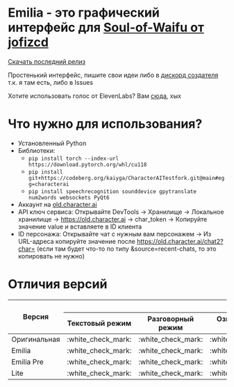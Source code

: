 # Emilia - это графический интерфейс для [Soul-of-Waifu от jofizcd](https://github.com/jofizcd/Soul-of-Waifu)

[Скачать последний релиз](https://github.com/Kajitsy/Soul-of-Waifu-Fork/archive/refs/tags/2.0.0.zip)

Простенький интерфейс, пишите свои идеи либо в [дискорд создателя](https://discord.gg/6UvYzBKCZK) т.к. я там есть, либо в Issues 

Хотите использовать голос от ElevenLabs? Вам [сюда](https://github.com/jofizcd/Soul-of-Waifu), хых
# Что нужно для использования?
- Установленный Python 
- Библиотеки:
  - `pip install torch --index-url https://download.pytorch.org/whl/cu118`
  - `pip install git+https://codeberg.org/kaiyga/CharacterAITestfork.git@main#egg=characterai`
  - `pip install speechrecognition sounddevice gpytranslate num2words websockets PyQt6`
- Аккаунт на [old.character.ai](https://old.character.ai/) 
- API ключ сервиса: Открывайте DevTools -> Хранилище -> Локальное хранилище -> https://old.character.ai -> char_token -> Копируйте значение value и вставляете в ID клиента
- ID персонажа: Открывайте чат с нужным вам персонажем -> Из URL-адреса копируйте значение после https://old.character.ai/chat2?char= (если там будет что-то по типу &source=recent-chats, то это копировать не нужно)

# Отличия версий
<table>
  <thead>
    <tr>
      <th rowspan="2">Версия</th>
      <th colspan="7">Возможности</th>
      <th colspan="1">Работает?</th>
    </tr>
    <tr>
      <th>Текстовый режим</th>
      <th>Разговорный режим</th>
      <th>Озвучка Silero TTS</th>
      <th>Озвучка ElevenLabs</th>
      <th>Графический интерфейс</th>
      <th>Консольный интерфейс</th>
      <th>Gemini 1.5</th>
      <th></th>
    </tr>
  </thead>
  <tbody>
    <tr>
      <td rowspan="1">Оригинальная</td>
      <td>:white_check_mark:</td>
      <td>:white_check_mark:</td>
      <td>:white_check_mark:</td>
      <td>:white_check_mark:</td>
      <td>:negative_squared_cross_mark:</td>
      <td>:white_check_mark:</td>
      <td>:negative_squared_cross_mark:</td>
      <td>:negative_squared_cross_mark:</td>
    </tr>
    <tr>
      <td rowspan="1">Emilia</td>
      <td>:white_check_mark:</td>
      <td>:white_check_mark:</td>
      <td>:white_check_mark:</td>
      <td>:negative_squared_cross_mark:</td>
      <td>:white_check_mark:</td>
      <td>:negative_squared_cross_mark:</td>
      <td>:negative_squared_cross_mark:</td>
      <td>:white_check_mark:</td>
    <tr>
      <td rowspan="1">Emilia Pre</td>
      <td>:white_check_mark:</td>
      <td>:white_check_mark:</td>
      <td>:white_check_mark:</td>
      <td>:negative_squared_cross_mark:</td>
      <td>:white_check_mark:</td>
      <td>:negative_squared_cross_mark:</td>
      <td>:white_check_mark:</td>
      <td>:white_check_mark:</td>
    </tr>
      <td rowspan="1">Lite</td>
      <td>:white_check_mark:</td>
      <td>:white_check_mark:</td>
      <td>:white_check_mark:</td>
      <td>:negative_squared_cross_mark:</td>
      <td>:negative_squared_cross_mark:</td>
      <td>:white_check_mark:</td>
      <td>:negative_squared_cross_mark:</td>
      <td>:negative_squared_cross_mark:</td>
  </tbody>
</table>
